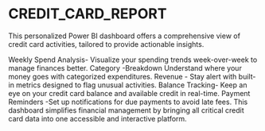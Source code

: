 # CREDIT_CARD_REPORT
This personalized Power BI dashboard offers a comprehensive view of credit card activities, tailored to provide actionable insights. 

Weekly Spend Analysis- Visualize your spending trends week-over-week to manage finances better.
Category -Breakdown Understand where your money goes with categorized expenditures.
Revenue - Stay alert with built-in metrics designed to flag unusual activities.
Balance Tracking- Keep an eye on your credit card balance and available credit in real-time.
Payment Reminders -Set up notifications for due payments to avoid late fees. 
This dashboard simplifies financial management by bringing all critical credit card data into one accessible and interactive platform.
